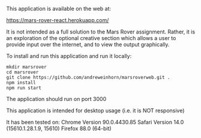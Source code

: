 This application is available on the web at:

https://mars-rover-react.herokuapp.com/

It is not intended as a full solution to the Mars Rover assignment.  Rather, it is an exploration of the optional creative section which allows a user to provide input over the internet, and to view the output graphically. 

To install and run this application and run it locally:

    mkdir marsrover
    cd marsrover
    git clone https://github.com/andreweinhorn/marsroverweb.git .
    npm install
    npm run start

The application should run on port 3000

This application is intended for desktop usage (i.e. it is NOT responsive)

It has been tested on:
Chrome  Version 90.0.4430.85
Safari  Version 14.0 (15610.1.28.1.9, 15610)
Firefox 88.0 (64-bit)
